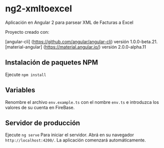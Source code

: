 
# ng2-xmltoexcel
Aplicación en Angular 2 para parsear XML de Facturas a Excel


Proyecto creado con:

[angular-cli] (https://github.com/angular/angular-cli) versión 1.0.0-beta.21.
[material-angular] (https://material.angular.io/) versión 2.0.0-alpha.11


## Instalación de paquetes NPM 
Ejecute `npm install`

## Variables  
Renombre el archivo `env.example.ts` con el nombre `env.ts` e introduzca los valores de su cuenta en FireBase. 

## Servidor de producción
Ejecute `ng serve` Para iniciar el servidor. Abrá en su navegador `http://localhost:4200/`. La aplicación comenzará automáticamente.

